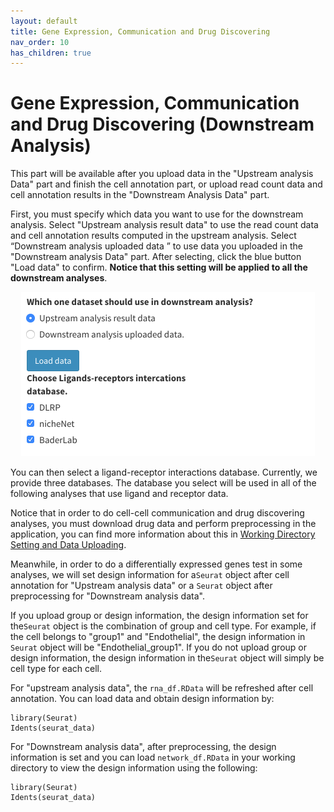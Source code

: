 ```yaml
---
layout: default
title: Gene Expression, Communication and Drug Discovering
nav_order: 10
has_children: true
---
```


# Gene Expression, Communication and Drug Discovering (Downstream Analysis)

This part will be available after you upload data in the "Upstream analysis Data" part and finish the cell annotation part, or upload read count data and cell annotation results in the "Downstream Analysis Data" part.

First, you must specify which data you want to use for the downstream analysis. Select "Upstream analysis result data" to use the read count data and cell annotation results computed in the upstream analysis. Select “Downstream analysis uploaded data ” to use data you uploaded in the "Downstream analysis Data" part. After selecting, click the blue button "Load data" to confirm. **Notice that this setting will be applied to all the downstream analyses**.

<p align="center"><img src="pic/geneExpression.png" alt="geneExpression" style="zoom:50%;" /></p>

You can then select a ligand-receptor interactions database. Currently, we provide three databases. The database you select will be used in all of the following analyses that use ligand and receptor data.

Notice that in order to do cell-cell communication and drug discovering analyses, you must download drug data and perform preprocessing in the application, you can find more information about this in [Working Directory Setting and Data Uploading](data.md).

Meanwhile, in order to do a differentially expressed genes test in some analyses, we will set design information for a`Seurat` object after cell annotation for "Upstream analysis data" or a `Seurat` object after preprocessing for "Downstream analysis data". 

If you upload group or design information, the design information set for the`Seurat` object is the combination of group and cell type. For example, if the cell belongs to "group1" and "Endothelial", the design information in `Seurat` object will be "Endothelial_group1". If you do not upload group or design information, the design information in the`Seurat` object will simply be cell type for each cell.

For "upstream analysis data", the `rna_df.RData`  will be refreshed after cell annotation. You can load data and obtain design information by:

```
library(Seurat)
Idents(seurat_data)
```

For "Downstream analysis data", after preprocessing, the design information is set and you can load `network_df.RData` in your working directory to view the design information using the following:

```
library(Seurat)
Idents(seurat_data)
```

